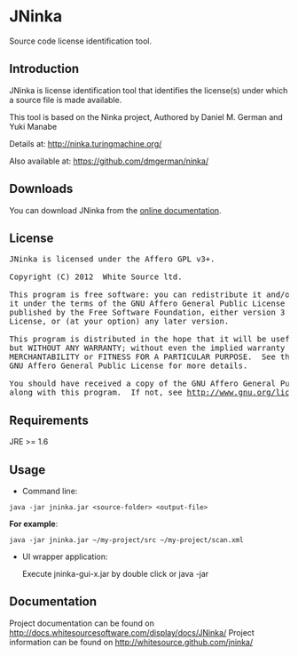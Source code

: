 JNinka
======

Source code license identification tool.


Introduction
------------

JNinka is license identification tool that identifies the license(s)
under which a source file is made available.

This tool is based on the Ninka project, Authored by Daniel M. German
and Yuki Manabe

Details at:
<http://ninka.turingmachine.org/>

Also available at:
<https://github.com/dmgerman/ninka/>

Downloads
---------
You can download JNinka from the [online documentation](http://docs.whitesourcesoftware.com/display/docs/JNinka).


License
-------
<pre>
JNinka is licensed under the Affero GPL v3+.
 
Copyright (C) 2012  White Source ltd.

This program is free software: you can redistribute it and/or modify
it under the terms of the GNU Affero General Public License as
published by the Free Software Foundation, either version 3 of the
License, or (at your option) any later version.

This program is distributed in the hope that it will be useful,
but WITHOUT ANY WARRANTY; without even the implied warranty of
MERCHANTABILITY or FITNESS FOR A PARTICULAR PURPOSE.  See the
GNU Affero General Public License for more details.

You should have received a copy of the GNU Affero General Public License
along with this program.  If not, see <a href="http://www.gnu.org/licenses">http://www.gnu.org/licenses<a/>.
</pre>

Requirements
------------

JRE >= 1.6


Usage
-----
* Command line: 
```
java -jar jninka.jar <source-folder> <output-file>
```

  **For example**: 
```
java -jar jninka.jar ~/my-project/src ~/my-project/scan.xml
```	

* UI wrapper application:

	Execute jninka-gui-x.jar by double click or java -jar
	
Documentation
-------------
Project documentation can be found on <http://docs.whitesourcesoftware.com/display/docs/JNinka/>
Project information can be found on <http://whitesource.github.com/jninka/>
